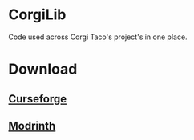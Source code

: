 # CorgiLib
Code used across Corgi Taco's project's in one place.

# Download
## [Curseforge](https://www.curseforge.com/minecraft/mc-mods/corgilib)

## [Modrinth](https://modrinth.com/mod/corgilib)